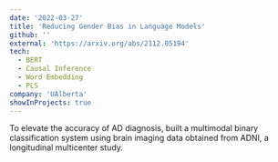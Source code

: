 ```yaml
---
date: '2022-03-27'
title: 'Reducing Gender Bias in Language Models'
github: ''
external: 'https://arxiv.org/abs/2112.05194'
tech:
  - BERT
  - Causal Inference
  - Word Embedding
  - PLS
company: 'UAlberta'
showInProjects: true
---
```


To elevate the accuracy of AD diagnosis, built a multimodal binary classification system using brain imaging data obtained from ADNI, a longitudinal multicenter study.

<!-- Combined the patients' demographic and brain image features through kernel embedding; trained and optimized multiple classification models (Logistic regression, SVM, Random Forest, XGboost, LightGBM).
The best SVM model enhanced AD prediction accuracy by 50% over the baseline system and the recall to 95%, potentially enabling 2M patients every year in Canada to receive early treatments. -->
